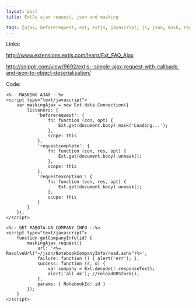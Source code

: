 ```yaml
---
layout: post
title: ExtJs ajax request, json and masking

tags: [ajax, beforerequest, ext, extjs, javascript, js, json, mask, request, requestcomplete, requestexception, response, responsetext]
---
```


Links:

http://www.extensions.extjs.com/learn/Ext_FAQ_Ajax

http://snipplr.com/view/9692/extjs--simple-ajax-request-with-callback-and-json-to-object-deserialization/

Code:

    <%-- MASKING AJAX --%>
    <script type="text/javascript">
        var maskingAjax = new Ext.data.Connection({
            listeners: {
                'beforerequest': {
                    fn: function (con, opt) {
                        Ext.get(document.body).mask('Loading...');
                    },
                    scope: this
                },
                'requestcomplete': {
                    fn: function (con, res, opt) {
                        Ext.get(document.body).unmask();
                    },
                    scope: this
                },
                'requestexception': {
                    fn: function (con, res, opt) {
                        Ext.get(document.body).unmask();
                    },
                    scope: this
                }
            }
        });
    </script>

    <%-- GET RABOTA.UA COMPANY INFO --%>
    <script type="text/javascript">
        function getCompanyInfo(id) {
            maskingAjax.request({
                url: '<%= ResolveUrl("~/json/NotebookCompanyInfo/read.ashx")%>',
                failure: function () { alert('err'); },
                success: function (r, o) {
                    var company = Ext.decode(r.responseText);
                    alert('all ok'); //reloadDRStore();
                },
                params: { NotebookId: id }
            });
        }
    </script>
